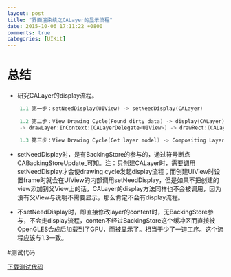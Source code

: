 ```yaml
---
layout: post
title: "界面渲染续之CALayer的显示流程"
date: 2015-10-06 17:11:22 +0800
comments: true
categories: [UIKit]
---
```


# 总结

* 研究CALayer的display流程。

```objectivec
	1.1 第一步：setNeedDisplay(UIView) -> setNeedDisplay(CALayer)
	
	1.2 第二步：View Drawing Cycle(Found dirty data) -> display(CALayer) -> displayInContext:(CALayer) 
	-> drawLayer:InContext:(CALayerDelegate<UIView>) -> drawRect:(CALayerDelegate<UIView>)
	
	1.3 第三步：View Drawing Cycle(Get layer model) -> Compositing Layers(OpenGLES) -> Render in device screen(GPU)
```

* setNeedDisplay时，是有BackingStore的参与的，通过符号断点CABackingStoreUpdate_可知。注：只创建CALayer时，需要调用setNeedDisplay才会使drawing cycle发起display流程；而创建UIView时设置frame时就会在UIView的内部调用setNeedDisplay，但是如果不把创建的view添加到父View上的话，CALayer的display方法同样也不会被调用，因为没有父View与说明不需要显示，那么肯定不会有display流程。

* 不setNeedDisplay时，即直接修改layer的content时，无BackingStore参与，不会走display流程，conten不经过BackingStore这个缓冲区而直接被OpenGLES合成后加载到了GPU，而被显示了。相当于少了一道工序。这个流程应该与1.3一致。

#测试代码

[下载测试代码](https://raw.githubusercontent.com/Handy-Wang/Handy-Wang.github.io/source/source/_posts/img/CALayer_testcode.zip)